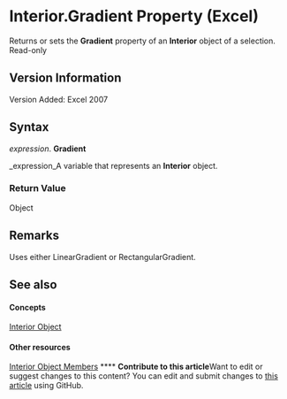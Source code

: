 
# Interior.Gradient Property (Excel)

Returns or sets the  **Gradient** property of an **Interior** object of a selection. Read-only


## Version Information

Version Added: Excel 2007 


## Syntax

 _expression_. **Gradient**

 _expression_A variable that represents an  **Interior** object.


### Return Value

Object


## Remarks

Uses either LinearGradient or RectangularGradient.


## See also


#### Concepts


 [Interior Object](37c79831-2cac-69fd-10ee-6d5415ed338b.md)
#### Other resources


 [Interior Object Members](d79ff9a6-fa56-8b0f-9a89-d54dbba57346.md)
****   **Contribute to this article**Want to edit or suggest changes to this content? You can edit and submit changes to  [this article](https://github.com/jhershey00/VBA_Excel_Test/OpenXMLCon/articles/23e55b1c-2fc8-af37-d674-0bb8dd2b1af7.md) using GitHub.

